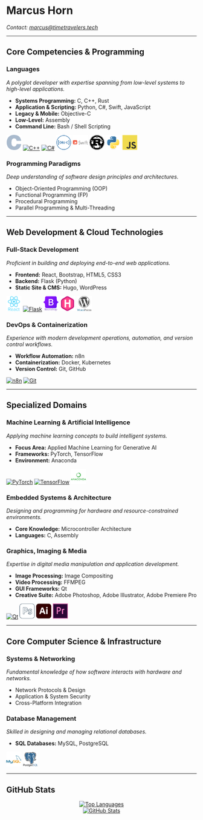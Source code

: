 <h1>Marcus Horn</h1>
<p><em>Contact: <a href="mailto:marcus@timetravelers.tech">marcus@timetravelers.tech</a></em></p>

<hr>

<h2>Core Competencies & Programming</h2>

<h3>Languages</h3>
<p><i>A polyglot developer with expertise spanning from low-level systems to high-level applications.</i></p>
<ul>
  <li><strong>Systems Programming:</strong> C, C++, Rust</li>
  <li><strong>Application & Scripting:</strong> Python, C#, Swift, JavaScript</li>
  <li><strong>Legacy & Mobile:</strong> Objective-C</li>
  <li><strong>Low-Level:</strong> Assembly</li>
  <li><strong>Command Line:</strong> Bash / Shell Scripting</li>
</ul>
<p align="left"> 
  <a href="https://www.cprogramming.com/" rel="nofollow"><img src="https://raw.githubusercontent.com/devicons/devicon/master/icons/c/c-original.svg" alt="C" width="40" height="40"></a>
  <a href="https://isocpp.org/std/the-standard" rel="nofollow"><img src="https://raw.githubusercontent.com/isocpp/logos/64ef037049f87ac74875dbe72695e59118b52186/cpp_logo.svg" alt="C++" width="40" height="40"></a>
  <a href="https://learn.microsoft.com/en-us/dotnet/csharp/" rel="nofollow"><img src="https://seeklogo.com/images/C/c-sharp-c-logo-02F17714BA-seeklogo.com.png" alt="C#" width="40" height="40"></a>
  <a href="https://developer.apple.com/library/archive/documentation/Cocoa/Conceptual/ProgrammingWithObjectiveC" rel="nofollow"><img src="https://github.com/devicons/devicon/blob/master/icons/objectivec/objectivec-plain.svg" alt="Objective C" width="40" height="40"></a>
  <a href="https://www.swift.org" rel="nofollow"><img src="https://github.com/devicons/devicon/blob/master/icons/swift/swift-original-wordmark.svg" alt="Swift" width="40" height="40"></a>
  <a href="https://prev.rust-lang.org/" rel="nofollow"><img src="https://raw.githubusercontent.com/devicons/devicon/6910f0503efdd315c8f9b858234310c06e04d9c0/icons/rust/rust-original.svg" alt="Rust" width="40" height="40"></a>
  <a href="https://www.python.org" rel="nofollow"><img src="https://raw.githubusercontent.com/devicons/devicon/master/icons/python/python-original.svg" alt="Python" width="40" height="40"></a>
  <a href="https://www.w3schools.com/js/" rel="nofollow"><img src="https://raw.githubusercontent.com/devicons/devicon/master/icons/javascript/javascript-original.svg" alt="JavaScript" width="40" height="40"></a>
</p>

<h3>Programming Paradigms</h3>
<p><i>Deep understanding of software design principles and architectures.</i></p>
<ul>
  <li>Object-Oriented Programming (OOP)</li>
  <li>Functional Programming (FP)</li>
  <li>Procedural Programming</li>
  <li>Parallel Programming & Multi-Threading</li>
</ul>

<hr>

<h2>Web Development & Cloud Technologies</h2>

<h3>Full-Stack Development</h3>
<p><i>Proficient in building and deploying end-to-end web applications.</i></p>
<ul>
    <li><strong>Frontend:</strong> React, Bootstrap, HTML5, CSS3</li>
    <li><strong>Backend:</strong> Flask (Python)</li>
    <li><strong>Static Site & CMS:</strong> Hugo, WordPress</li>
</ul>
<p align="left">
  <a href="https://react.dev/" rel="nofollow"><img src="https://raw.githubusercontent.com/devicons/devicon/master/icons/react/react-original-wordmark.svg" alt="React" width="40" height="40"></a>
  <a href="https://flask.palletsprojects.com/" rel="nofollow"><img src="https://www.vectorlogo.zone/logos/pocoo_flask/pocoo_flask-icon.svg" alt="Flask" width="40" height="40"></a>
  <a href="https://getbootstrap.com/" rel="nofollow"><img src="https://github.com/devicons/devicon/blob/master/icons/bootstrap/bootstrap-original-wordmark.svg" alt="Bootstrap" width="40" height="40"></a>
  <a href="https://gohugo.io" rel="nofollow"><img src="https://github.com/devicons/devicon/blob/master/icons/hugo/hugo-original.svg" alt="Hugo" width="40" height="40"></a>
  <a href="https://wordpress.com/" rel="nofollow"><img src="https://raw.githubusercontent.com/devicons/devicon/master/icons/wordpress/wordpress-original.svg" alt="WordPress" width="40" height="40"></a>
</p>


<h3>DevOps & Containerization</h3>
<p><i>Experience with modern development operations, automation, and version control workflows.</i></p>
<ul>
  <li><strong>Workflow Automation:</strong> n8n</li>
  <li><strong>Containerization:</strong> Docker, Kubernetes</li>
  <li><strong>Version Control:</strong> Git, GitHub</li>
</ul>
<p align="left">
  <a href="https://n8n.io/" rel="nofollow"><img src="https://www.vectorlogo.zone/logos/n8n-io/n8n-io-icon.svg" alt="n8n" width="40" height="40"></a>
  <a href="https://git-scm.com/" rel="nofollow"><img src="https://www.vectorlogo.zone/logos/git-scm/git-scm-icon.svg" alt="Git" width="40" height="40"></a>
</p>

<hr>

<h2>Specialized Domains</h2>

<h3>Machine Learning & Artificial Intelligence</h3>
<p><i>Applying machine learning concepts to build intelligent systems.</i></p>
<ul>
  <li><strong>Focus Area:</strong> Applied Machine Learning for Generative AI</li>
  <li><strong>Frameworks:</strong> PyTorch, TensorFlow</li>
  <li><strong>Environment:</strong> Anaconda</li>
</ul>
<p align="left">
  <a href="https://pytorch.org/" rel="nofollow"><img src="https://www.vectorlogo.zone/logos/pytorch/pytorch-icon.svg" alt="PyTorch" width="40" height="40"></a>
  <a href="https://www.tensorflow.org" rel="nofollow"><img src="https://www.vectorlogo.zone/logos/tensorflow/tensorflow-icon.svg" alt="TensorFlow" width="40" height="40"></a>
  <a href="https://www.anaconda.com" rel="nofollow"><img src="https://raw.githubusercontent.com/devicons/devicon/master/icons/anaconda/anaconda-original-wordmark.svg" alt="Anaconda" width="40" height="40"></a>
</p>

<h3>Embedded Systems & Architecture</h3>
<p><i>Designing and programming for hardware and resource-constrained environments.</i></p>
<ul>
  <li><strong>Core Knowledge:</strong> Microcontroller Architecture</li>
  <li><strong>Languages:</strong> C, Assembly</li>
</ul>

<h3>Graphics, Imaging & Media</h3>
<p><i>Expertise in digital media manipulation and application development.</i></p>
<ul>
  <li><strong>Image Processing:</strong> Image Compositing</li>
  <li><strong>Video Processing:</strong> FFMPEG</li>
  <li><strong>GUI Frameworks:</strong> Qt</li>
  <li><strong>Creative Suite:</strong> Adobe Photoshop, Adobe Illustrator, Adobe Premiere Pro</li>
</ul>
<p align="left">
  <a href="https://www.qt.io/" rel="nofollow"><img src="https://upload.wikimedia.org/wikipedia/commons/0/0b/Qt_logo_2016.svg" alt="Qt" width="40" height="40"></a>
  <a href="https://www.photoshop.com/en" rel="nofollow"><img src="https://raw.githubusercontent.com/devicons/devicon/master/icons/photoshop/photoshop-line.svg" alt="Photoshop" width="40" height="40"></a>
  <a href="https://www.illustrator.com/en" rel="nofollow"><img src="https://raw.githubusercontent.com/devicons/devicon/master/icons/illustrator/illustrator-plain.svg" alt="Illustrator" width="40" height="40"></a>
  <a href="https://www.premierepro.com/en" rel="nofollow"><img src="https://raw.githubusercontent.com/devicons/devicon/master/icons/premierepro/premierepro-original.svg" alt="Premiere Pro" width="40" height="40"></a>
</p>

<hr>

<h2>Core Computer Science & Infrastructure</h2>

<h3>Systems & Networking</h3>
<p><i>Fundamental knowledge of how software interacts with hardware and networks.</i></p>
<ul>
  <li>Network Protocols & Design</li>
  <li>Application & System Security</li>
  <li>Cross-Platform Integration</li>
</ul>

<h3>Database Management</h3>
<p><i>Skilled in designing and managing relational databases.</i></p>
<ul>
  <li><strong>SQL Databases:</strong> MySQL, PostgreSQL</li>
</ul>
<p align="left">
  <a href="https://www.mysql.com/" rel="nofollow"><img src="https://raw.githubusercontent.com/devicons/devicon/master/icons/mysql/mysql-original-wordmark.svg" alt="MySQL" width="40" height="40"></a>
  <a href="https://www.postgresql.org" rel="nofollow"><img src="https://raw.githubusercontent.com/devicons/devicon/master/icons/postgresql/postgresql-original-wordmark.svg" alt="PostgreSQL" width="40" height="40"></a>
</p>

<hr>

<h2>GitHub Stats</h2>
<p align="center">
  <a href="https://github.com/muvo4k">
    <img src="https://github-readme-stats.vercel.app/api/top-langs?username=muvo4k&show_icons=true&locale=en&layout=compact&langs_count=10&theme=dark" alt="Top Languages">
  </a>
  <br>
  <a href="https://github.com/muvo4k">
    <img src="https://github-readme-stats.vercel.app/api?username=muvo4k&show_icons=true&locale=en&theme=dark" alt="GitHub Stats">
  </a>
</p>
